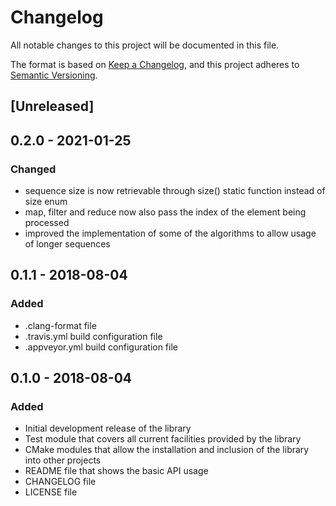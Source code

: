 # Changelog
All notable changes to this project will be documented in this file.

The format is based on [Keep a Changelog](https://keepachangelog.com/en/1.0.0/),
and this project adheres to [Semantic Versioning](https://semver.org/spec/v2.0.0.html).

## [Unreleased]

## 0.2.0 - 2021-01-25
### Changed
- sequence size is now retrievable through size() static function instead of size enum
- map, filter and reduce now also pass the index of the element being processed
- improved the implementation of some of the algorithms to allow usage of longer sequences

## 0.1.1 - 2018-08-04
### Added
- .clang-format file
- .travis.yml build configuration file
- .appveyor.yml build configuration file

## 0.1.0 - 2018-08-04
### Added
- Initial development release of the library
- Test module that covers all current facilities provided by the library
- CMake modules that allow the installation and inclusion of the library into other projects
- README file that shows the basic API usage
- CHANGELOG file
- LICENSE file
